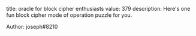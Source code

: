 title: oracle for block cipher enthusiasts
value: 379
description: Here's one fun block cipher mode of operation puzzle for you.

Author: joseph#8210
